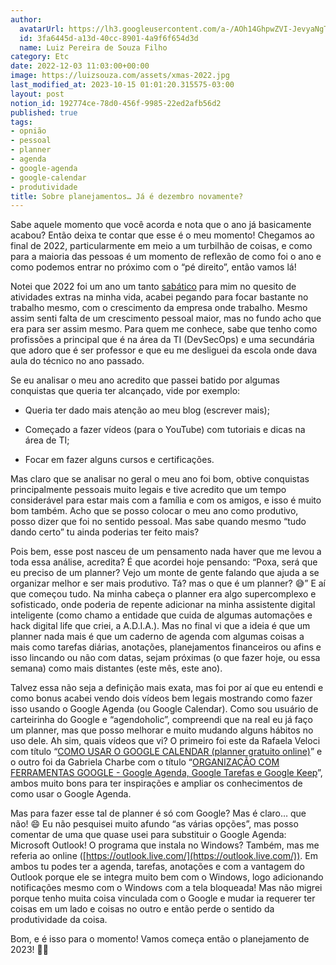 ```yaml
---
author:
  avatarUrl: https://lh3.googleusercontent.com/a-/AOh14GhpwZVI-JevyaNgTdlrOT6YN20cI6V9Kxtq38Ij8AQ=s100
  id: 3fa6445d-a13d-40cc-8901-4a9f6f654d3d
  name: Luiz Pereira de Souza Filho
category: Etc
date: 2022-12-03 11:03:00+00:00
image: https://luizsouza.com/assets/xmas-2022.jpg
last_modified_at: 2023-10-15 01:01:20.315575-03:00
layout: post
notion_id: 192774ce-78d0-456f-9985-22ed2afb56d2
published: true
tags:
- opnião
- pessoal
- planner
- agenda
- google-agenda
- google-calendar
- produtividade
title: Sobre planejamentos… Já é dezembro novamente?
---
```


Sabe aquele momento que você acorda e nota que o ano já basicamente acabou? Então deixa te contar que esse é o meu momento! Chegamos ao final de 2022, particularmente em meio a um turbilhão de coisas, e como para a maioria das pessoas é um momento de reflexão de como foi o ano e como podemos entrar no próximo com o “pé direito”, então vamos lá!

Notei que 2022 foi um ano um tanto [sabático](https://www.dicio.com.br/sabatico/) para mim no quesito de atividades extras na minha vida, acabei pegando para focar bastante no trabalho mesmo, com o crescimento da empresa onde trabalho. Mesmo assim senti falta de um crescimento pessoal maior, mas no fundo acho que era para ser assim mesmo. Para quem me conhece, sabe que tenho como profissões a principal que é na área da TI (DevSecOps) e uma secundária que adoro que é ser professor e que eu me desliguei da escola onde dava aula do técnico no ano passado.

Se eu analisar o meu ano acredito que passei batido por algumas conquistas que queria ter alcançado, vide por exemplo:

- Queria ter dado mais atenção ao meu blog (escrever mais);

- Começado a fazer vídeos (para o YouTube) com tutoriais e dicas na área de TI;

- Focar em fazer alguns cursos e certificações.

Mas claro que se analisar no geral o meu ano foi bom, obtive conquistas principalmente pessoais muito legais e tive acredito que um tempo considerável para estar mais com a família e com os amigos, e isso é muito bom também. Acho que se posso colocar o meu ano como produtivo, posso dizer que foi no sentido pessoal. Mas sabe quando mesmo “tudo dando certo” tu ainda poderias ter feito mais?

Pois bem, esse post nasceu de um pensamento nada haver que me levou a toda essa análise, acredita? É que acordei hoje pensando: “Poxa, será que eu preciso de um planner? Vejo um monte de gente falando que ajuda a se organizar melhor e ser mais produtivo. Tá? mas o que é um planner? 😅” E aí que começou tudo. Na minha cabeça o planner era algo supercomplexo e sofisticado, onde poderia de repente adicionar na minha assistente digital inteligente (como chamo a entidade que cuida de algumas automações e hack digital life que criei, a A.D.I.A.). Mas no final vi que a ideia é que um planner nada mais é que um caderno de agenda com algumas coisas a mais como tarefas diárias, anotações, planejamentos financeiros ou afins e isso lincando ou não com datas, sejam próximas (o que fazer hoje, ou essa semana) como mais distantes (este mês, este ano).

Talvez essa não seja a definição mais exata, mas foi por aí que eu entendi e como bonus acabei vendo dois vídeos bem legais mostrando como fazer isso usando o Google Agenda (ou Google Calendar). Como sou usuário de carteirinha do Google e “agendoholic”, compreendi que na real eu já faço um planner, mas que posso melhorar e muito mudando alguns hábitos no uso dele. Ah sim, quais vídeos que vi? O primeiro foi este da Rafaela Veloci com título “[COMO USAR O GOOGLE CALENDAR (planner gratuito online)](https://www.youtube.com/watch?v=9Vo5UWippkE)” e o outro foi da Gabriela Charbe com o título “[ORGANIZAÇÃO COM FERRAMENTAS GOOGLE - Google Agenda, Google Tarefas e Google Keep](https://www.youtube.com/watch?v=CKHO5ejVT7A)”, ambos muito bons para ter inspirações e ampliar os conhecimentos de como usar o Google Agenda.

Mas para fazer esse tal de planner é só com Google? Mas é claro… que não! 😄 Eu não pesquisei muito afundo “as várias opções”, mas posso comentar de uma que quase usei para substituir o Google Agenda: Microsoft Outlook! O programa que instala no Windows? Também, mas me referia ao online ([https://outlook.live.com/](https://outlook.live.com/)). Em ambos tu podes ter a agenda, tarefas, anotações e com a vantagem do Outlook porque ele se integra muito bem com o Windows, logo adicionando notificações mesmo com o Windows com a tela bloqueada! Mas não migrei porque tenho muita coisa vinculada com o Google e mudar ia requerer ter coisas em um lado e coisas no outro e então perde o sentido da produtividade da coisa.

Bom, e é isso para o momento! Vamos começa então o planejamento de 2023! 🤘🏼
